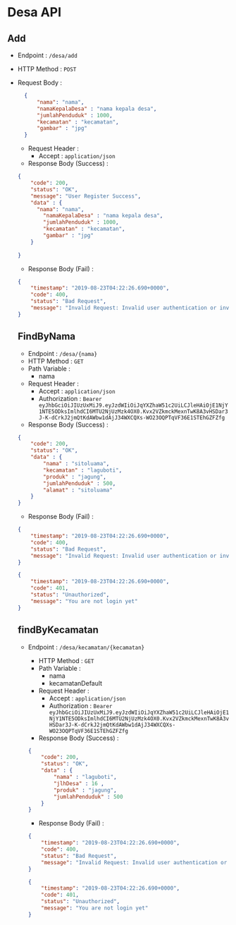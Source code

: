 # Desa API

## Add

+ Endpoint : ``/desa/add``
+ HTTP Method : `POST`
+ Request Body :

    ```json
      {
          "nama": "nama",
          "namaKepalaDesa" : "nama kepala desa",
          "jumlahPenduduk" : 1000,
          "kecamatan" : "kecamatan",
          "gambar" : "jpg"
      }
  ```
  
  + Request Header :
    + Accept : `application/json`
  + Response Body (Success) :
  
  ```json
  {
      "code": 200,
      "status": "OK",
      "message": "User Register Success",
      "data" : {
        "nama": "nama",
          "namaKepalaDesa" : "nama kepala desa",
          "jumlahPenduduk" : 1000,
          "kecamatan" : "kecamatan",
          "gambar" : "jpg"
      }
       
  }
  ```
  + Response Body (Fail) :
  
  ```json
  {
      "timestamp": "2019-08-23T04:22:26.690+0000",
      "code": 400,
      "status": "Bad Request",
      "message": "Invalid Request: Invalid user authentication or invalid request format"
  }
  ```
  
  ## FindByNama
  
  + Endpoint : ``/desa/{nama}``
  + HTTP Method : `GET`
  + Path Variable :
    + nama
  + Request Header :
    + Accept : `application/json`
    + Authorization : `Bearer eyJhbGciOiJIUzUxMiJ9.eyJzdWIiOiJqYXZhaW51c2UiLCJleHAiOjE1NjY1NTE5ODksImlhdCI6MTU2NjUzMzk4OX0.Kvx2VZkmckMexnTwK8A3vHSDar3J-K-dCrkJ2jmQtKdAWbw1dAjJ34WXCQXs-WO23OQPTqVF36E1STEhGZFZfg`
  + Response Body (Success) :
  
  ```json
  {
      "code": 200,
      "status": "OK",
      "data" : {
          "nama" : "sitoluama",
          "kecamatan" : "laguboti",
          "produk" : "jagung",
          "jumlahPenduduk" : 500,
          "alamat" : "sitoluama"  
      }   
  }
  ```
  + Response Body (Fail) :
  
  ```json
  {
      "timestamp": "2019-08-23T04:22:26.690+0000",
      "code": 400,
      "status": "Bad Request",
      "message": "Invalid Request: Invalid user authentication or invalid request format"
  }
  ```
  
  ```json
  {
      "timestamp": "2019-08-23T04:22:26.690+0000",
      "code": 401,
      "status": "Unauthorized",
      "message": "You are not login yet"
  }
  ```
  ## findByKecamatan
  + Endpoint : ``/desa/kecamatan/{kecamatan}``
    + HTTP Method : `GET`
    + Path Variable :
      + nama
      + kecamatanDefault
    + Request Header :
      + Accept : `application/json`
      + Authorization : `Bearer eyJhbGciOiJIUzUxMiJ9.eyJzdWIiOiJqYXZhaW51c2UiLCJleHAiOjE1NjY1NTE5ODksImlhdCI6MTU2NjUzMzk4OX0.Kvx2VZkmckMexnTwK8A3vHSDar3J-K-dCrkJ2jmQtKdAWbw1dAjJ34WXCQXs-WO23OQPTqVF36E1STEhGZFZfg`
    + Response Body (Success) :
    
    ```json
    {
        "code": 200,
        "status": "OK",
        "data" : {
            "nama" : "laguboti",
            "jlhDesa" : 16 ,
            "produk" : "jagung",
            "jumlahPenduduk" : 500 
        }   
    }
    ```
    + Response Body (Fail) :
    
    ```json
    {
        "timestamp": "2019-08-23T04:22:26.690+0000",
        "code": 400,
        "status": "Bad Request",
        "message": "Invalid Request: Invalid user authentication or invalid request format"
    }
    ```
    
    ```json
    {
        "timestamp": "2019-08-23T04:22:26.690+0000",
        "code": 401,
        "status": "Unauthorized",
        "message": "You are not login yet"
    }
    ```
  
